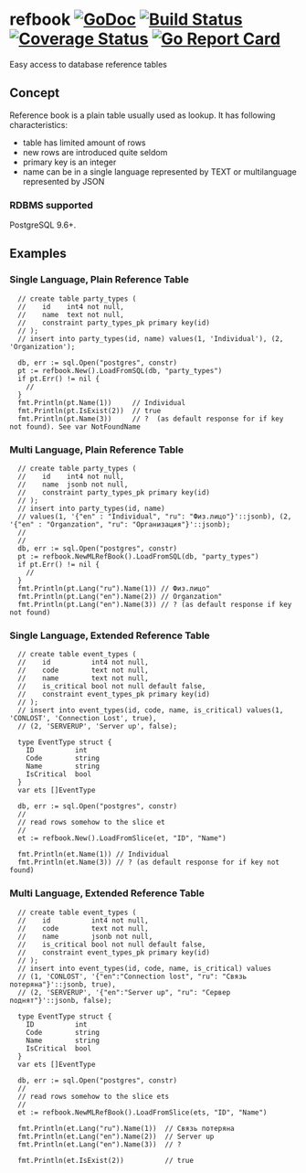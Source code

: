 # refbook [![GoDoc](https://godoc.org/github.com/refbook/axkit?status.svg)](https://godoc.org/github.com/axkit/refbook) [![Build Status](https://travis-ci.org/axkit/refbook.svg?branch=master)](https://travis-ci.org/axkit/refbook) [![Coverage Status](https://coveralls.io/repos/github/axkit/refbook/badge.svg)](https://coveralls.io/github/axkit/refbook) [![Go Report Card](https://goreportcard.com/badge/github.com/axkit/refbook)](https://goreportcard.com/report/github.com/axkit/refbook)

Easy access to database reference tables 

## Concept
Reference book is a plain table usually used as lookup. It has following characteristics:
* table has limited amount of rows
* new rows are introduced quite seldom
* primary key is an integer
* name can be in a single language represented by TEXT or multilanguage represented by JSON


### RDBMS supported
PostgreSQL 9.6+. 

## Examples
### Single Language, Plain Reference Table
```
  // create table party_types (
  //    id    int4 not null,
  //    name  text not null,
  //    constraint party_types_pk primary key(id)
  // ); 
  // insert into party_types(id, name) values(1, 'Individual'), (2, 'Organization');
  
  db, err := sql.Open("postgres", constr)
  pt := refbook.New().LoadFromSQL(db, "party_types")
  if pt.Err() != nil {
    // 
  }
  fmt.Println(pt.Name(1))     // Individual
  fmt.Println(pt.IsExist(2))  // true
  fmt.Println(pt.Name(3))     // ?  (as default response for if key not found). See var NotFoundName  
```
### Multi Language, Plain Reference Table
```
  // create table party_types (
  //    id    int4 not null,
  //    name  jsonb not null,
  //    constraint party_types_pk primary key(id)
  // ); 
  // insert into party_types(id, name) 
  // values(1, '{"en" : "Individual", "ru": "Физ.лицо"}'::jsonb), (2, '{"en" : "Organzation", "ru": "Организация"}'::jsonb);
  //
  // 
  db, err := sql.Open("postgres", constr)
  pt := refbook.NewMLRefBook().LoadFromSQL(db, "party_types")
  if pt.Err() != nil {
    // 
  }
  fmt.Println(pt.Lang("ru").Name(1)) // Физ.лицо"
  fmt.Println(pt.Lang("en").Name(2)) // Organzation"
  fmt.Println(pt.Lang("en").Name(3)) // ? (as default response if key not found)
```
### Single Language, Extended Reference Table
```
  // create table event_types (
  //    id          int4 not null,
  //    code        text not null,
  //    name        text not null,
  //    is_critical bool not null default false,
  //    constraint event_types_pk primary key(id)
  // ); 
  // insert into event_types(id, code, name, is_critical) values(1, 'CONLOST', 'Connection Lost', true), 
  // (2, 'SERVERUP', 'Server up', false);
  
  type EventType struct {
    ID          int
    Code        string
    Name        string
    IsCritical  bool  
  }
  var ets []EventType

  db, err := sql.Open("postgres", constr)
  //
  // read rows somehow to the slice et
  //
  et := refbook.New().LoadFromSlice(et, "ID", "Name")
  
  fmt.Println(et.Name(1)) // Individual
  fmt.Println(et.Name(3)) // ? (as default response for if key not found)
```
### Multi Language, Extended Reference Table
```
  // create table event_types (
  //    id          int4 not null,
  //    code        text not null,
  //    name        jsonb not null,
  //    is_critical bool not null default false,
  //    constraint event_types_pk primary key(id)
  // ); 
  // insert into event_types(id, code, name, is_critical) values
  // (1, 'CONLOST', '{"en":"Connection lost", "ru": "Связь потеряна"}'::jsonb, true), 
  // (2, 'SERVERUP', '{"en":"Server up", "ru": "Сервер поднят"}'::jsonb, false);
  
  type EventType struct {
    ID          int
    Code        string
    Name        string
    IsCritical  bool  
  }
  var ets []EventType

  db, err := sql.Open("postgres", constr)
  //
  // read rows somehow to the slice ets
  //
  et := refbook.NewMLRefBook().LoadFromSlice(ets, "ID", "Name")
  
  fmt.Println(et.Lang("ru").Name(1))  // Связь потеряна
  fmt.Println(et.Lang("en").Name(2))  // Server up
  fmt.Println(et.Lang("en").Name(3))  // ? 

  fmt.Println(et.IsExist(2))          // true
```
